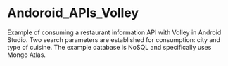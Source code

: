 # Andoroid_APIs_Volley
Example of consuming a restaurant information API with Volley in Android Studio. Two search parameters are established for consumption: city and type of cuisine.
The example database is NoSQL and specifically uses Mongo Atlas.

